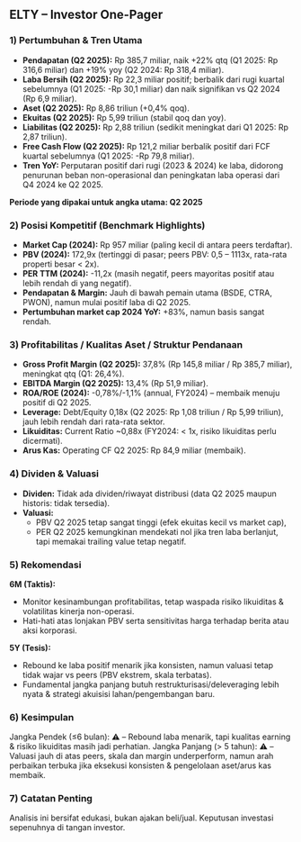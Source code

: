 ## ELTY – Investor One-Pager

### 1) Pertumbuhan & Tren Utama
- **Pendapatan (Q2 2025):** Rp 385,7 miliar, naik +22% qtq (Q1 2025: Rp 316,6 miliar) dan +19% yoy (Q2 2024: Rp 318,4 miliar).
- **Laba Bersih (Q2 2025):** Rp 22,3 miliar positif; berbalik dari rugi kuartal sebelumnya (Q1 2025: -Rp 30,1 miliar) dan naik signifikan vs Q2 2024 (Rp 6,9 miliar).
- **Aset (Q2 2025):** Rp 8,86 triliun (+0,4% qoq).
- **Ekuitas (Q2 2025):** Rp 5,99 triliun (stabil qoq dan yoy).
- **Liabilitas (Q2 2025):** Rp 2,88 triliun (sedikit meningkat dari Q1 2025: Rp 2,87 triliun).
- **Free Cash Flow (Q2 2025):** Rp 121,2 miliar berbalik positif dari FCF kuartal sebelumnya (Q1 2025: -Rp 79,8 miliar).
- **Tren YoY:** Perputaran positif dari rugi (2023 & 2024) ke laba, didorong penurunan beban non-operasional dan peningkatan laba operasi dari Q4 2024 ke Q2 2025.
  
**Periode yang dipakai untuk angka utama: Q2 2025**

### 2) Posisi Kompetitif (Benchmark Highlights)
- **Market Cap (2024):** Rp 957 miliar (paling kecil di antara peers terdaftar).
- **PBV (2024):** 172,9x (tertinggi di pasar; peers PBV: 0,5 – 1113x, rata-rata properti besar < 2x).
- **PER TTM (2024):** -11,2x (masih negatif, peers mayoritas positif atau lebih rendah di yang negatif).
- **Pendapatan & Margin:** Jauh di bawah pemain utama (BSDE, CTRA, PWON), namun mulai positif laba di Q2 2025.
- **Pertumbuhan market cap 2024 YoY:** +83%, namun basis sangat rendah.

### 3) Profitabilitas / Kualitas Aset / Struktur Pendanaan
- **Gross Profit Margin (Q2 2025):** 37,8% (Rp 145,8 miliar / Rp 385,7 miliar), meningkat qtq (Q1: 26,4%).
- **EBITDA Margin (Q2 2025):** 13,4% (Rp 51,9 miliar).
- **ROA/ROE (2024):** -0,78%/-1,1% (annual, FY2024) – membaik menuju positif di Q2 2025.
- **Leverage:** Debt/Equity 0,18x (Q2 2025: Rp 1,08 triliun / Rp 5,99 triliun), jauh lebih rendah dari rata-rata sektor.
- **Likuiditas:** Current Ratio ~0,88x (FY2024: < 1x, risiko likuiditas perlu dicermati).
- **Arus Kas:** Operating CF Q2 2025: Rp 84,9 miliar (membaik).

### 4) Dividen & Valuasi
- **Dividen:** Tidak ada dividen/riwayat distribusi (data Q2 2025 maupun historis: tidak tersedia).
- **Valuasi:** 
   - PBV Q2 2025 tetap sangat tinggi (efek ekuitas kecil vs market cap),
   - PER Q2 2025 kemungkinan mendekati nol jika tren laba berlanjut, tapi memakai trailing value tetap negatif.

### 5) Rekomendasi
**6M (Taktis):**  
- Monitor kesinambungan profitabilitas, tetap waspada risiko likuiditas & volatilitas kinerja non-operasi.
- Hati-hati atas lonjakan PBV serta sensitivitas harga terhadap berita atau aksi korporasi.

**5Y (Tesis):**
- Rebound ke laba positif menarik jika konsisten, namun valuasi tetap tidak wajar vs peers (PBV ekstrem, skala terbatas).
- Fundamental jangka panjang butuh restrukturisasi/deleveraging lebih nyata & strategi akuisisi lahan/pengembangan baru.

### 6) Kesimpulan
Jangka Pendek (≤6 bulan): ⚠️ – Rebound laba menarik, tapi kualitas earning & risiko likuiditas masih jadi perhatian.
Jangka Panjang (> 5 tahun): ⚠️ – Valuasi jauh di atas peers, skala dan margin underperform, namun arah perbaikan terbuka jika eksekusi konsisten & pengelolaan aset/arus kas membaik.

### 7) Catatan Penting
Analisis ini bersifat edukasi, bukan ajakan beli/jual. Keputusan investasi sepenuhnya di tangan investor.